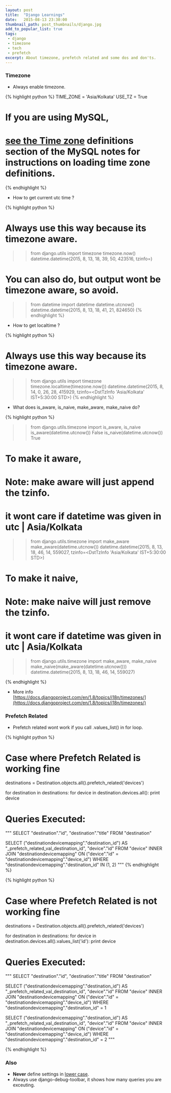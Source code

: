 ```yaml
---
layout: post
title:  "Django Learnings"
date:   2015-08-13 23:30:00
thumbnail_path: post_thumbnails/django.jpg
add_to_popular_list: true
tags:
 - django
 - timezone
 - tech
 - prefetch
excerpt: About timezone, prefetch related and some dos and don'ts.
---
```


### Timezone

* Always enable timezone.

{% highlight python %}
TIME_ZONE = 'Asia/Kolkata'
USE_TZ = True
# If you are using MySQL,
# [see the Time zone](https://docs.djangoproject.com/en/1.8/ref/databases/#mysql-time-zone-definitions) definitions section of the MySQL notes for instructions on loading time zone definitions.
{% endhighlight %}


* How to get current utc time ?

{% highlight python %}
# Always use this way because its timezone aware.
>> from django.utils import timezone
>> timezone.now()
datetime.datetime(2015, 8, 13, 18, 39, 50, 423516, tzinfo=<UTC>)

# You can also do, but output wont be timezone aware, so avoid.
>> from datetime import datetime
>> datetime.utcnow()
datetime.datetime(2015, 8, 13, 18, 41, 21, 824650)
{% endhighlight %}

* How to get localtime ?

{% highlight python %}
# Always use this way because its timezone aware.
>> from django.utils import timezone
>> timezone.localtime(timezone.now())
datetime.datetime(2015, 8, 14, 0, 26, 28, 415929, tzinfo=<DstTzInfo 'Asia/Kolkata' IST+5:30:00 STD>)
{% endhighlight %}


* What does is_aware, is_naive, make_aware, make_naive do?

{% highlight python %}
>> from django.utils.timezone import is_aware, is_naive
>> is_aware(datetime.utcnow())
False
>> is_naive(datetime.utcnow())
True

# To make it aware,
# Note: make aware will just append the tzinfo.
# it wont care if datetime was given in utc | Asia/Kolkata
>> from django.utils.timezone import make_aware
>> make_aware(datetime.utcnow())
datetime.datetime(2015, 8, 13, 18, 46, 14, 559027, tzinfo=<DstTzInfo 'Asia/Kolkata' IST+5:30:00 STD>)

# To make it naive,
# Note: make naive will just remove the tzinfo.
# it wont care if datetime was given in utc | Asia/Kolkata
>> from django.utils.timezone import make_aware, make_naive
>> make_naive(make_aware(datetime.utcnow()))
datetime.datetime(2015, 8, 13, 18, 46, 14, 559027)

{% endhighlight %}

* More info [https://docs.djangoproject.com/en/1.8/topics/i18n/timezones/](https://docs.djangoproject.com/en/1.8/topics/i18n/timezones/)



### Prefetch Related
* Prefetch related wont work if you call .values_list() in for loop.

{% highlight python %}
# Case where Prefetch Related is working fine
destinations = Destination.objects.all().prefetch_related('devices')

for destination in destinations:
     for device in destination.devices.all():
         print device


# Queries Executed:
"""
SELECT 
"destination"."id", "destination"."title" 
FROM 
"destination"

SELECT 
("destinationdevicemapping"."destination_id") AS "_prefetch_related_val_destination_id",
"device"."id"
FROM 
"device"
INNER JOIN
"destinationdevicemapping" ON ("device"."id" = "destinationdevicemapping"."device_id")
WHERE
"destinationdevicemapping"."destination_id" IN (1, 2)
"""
{% endhighlight %}

{% highlight python %}
# Case where Prefetch Related is not working fine
destinations = Destination.objects.all().prefetch_related('devices')

for destination in destinations:
     for device in destination.devices.all().values_list('id'):
         print device

# Queries Executed:
"""
SELECT 
"destination"."id", "destination"."title" 
FROM 
"destination"

SELECT 
("destinationdevicemapping"."destination_id") AS "_prefetch_related_val_destination_id",
"device"."id"
FROM 
"device"
INNER JOIN
"destinationdevicemapping" ON ("device"."id" = "destinationdevicemapping"."device_id")
WHERE
"destinationdevicemapping"."destination_id" = 1

SELECT 
("destinationdevicemapping"."destination_id") AS "_prefetch_related_val_destination_id",
"device"."id"
FROM 
"device"
INNER JOIN
"destinationdevicemapping" ON ("device"."id" = "destinationdevicemapping"."device_id")
WHERE
"destinationdevicemapping"."destination_id" = 2
"""

{% endhighlight %}

### Also
* **Never** define settings in [lower case](https://docs.djangoproject.com/en/dev/topics/settings/#creating-your-own-settings).
* Always use django-debug-toolbar, it shows how many queries you are exceuting.

